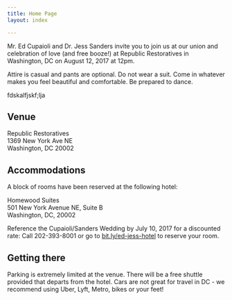 ```yaml
---
title: Home Page
layout: index

---
```

Mr. Ed Cupaioli and Dr. Jess Sanders invite you to join us at our union and celebration of love (and free booze!)  at Republic Restoratives in Washington, DC on August 12, 2017 at 12pm.

Attire is casual and pants are optional. Do not wear a suit.  Come in whatever makes you feel beautiful and comfortable. Be prepared to dance.

fdskalfjskf;lja

## Venue

Republic Restoratives  
1369 New York Ave NE  
Washington, DC 20002

## Accommodations

A block of rooms have been reserved at the following hotel:

Homewood Suites  
501 New York Avenue NE, Suite B  
Washington, DC, 20002

Reference the Cupaioli/Sanders Wedding by July 10, 2017  for a discounted rate:
Call 202-393-8001 or go to [bit.ly/ed-jess-hotel](http://bit.ly/ed-jess-hotel) to reserve your room.

## Getting there

Parking is extremely limited at the venue.  There will be a free shuttle provided that departs from the hotel.  Cars are not great for travel in DC - we recommend using Uber, Lyft, Metro, bikes or your feet!